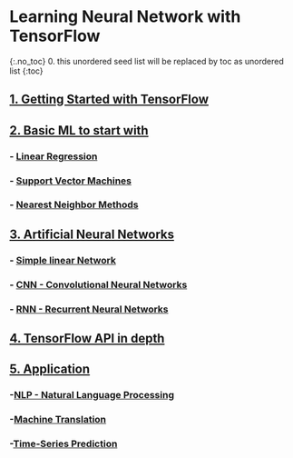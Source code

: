 # Learning Neural Network with TensorFlow

{:.no_toc}
0. this unordered seed list will be replaced by toc as unordered list
{:toc}

## [1. Getting Started with TensorFlow]()
## [2. Basic ML to start with]()

### - [Linear Regression]()

### - [Support Vector Machines]()
### - [Nearest Neighbor Methods]()
## [3. Artificial Neural Networks]()

### - [Simple linear Network]()

### - [CNN - Convolutional Neural Networks]()
### - [RNN - Recurrent Neural Networks]()

## [4. TensorFlow API in depth]()

## [5. Application]()

### -[NLP - Natural Language Processing]()

### -[Machine Translation]()

### -[Time-Series Prediction]()






